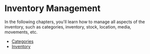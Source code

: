 # Inventory Management

In the following chapters, you'll learn how to manage all aspects of the inventory, such as categories, inventory, stock, location, media, movements, etc.

* [Categories](/inventory/categories.md)
* [Inventory](/inventory/Inventory.md)



